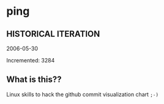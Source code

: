# ping

## HISTORICAL ITERATION
2006-05-30

Incremented: 3284

## What is this?? 
Linux skills to hack the github commit visualization chart `;-)`

